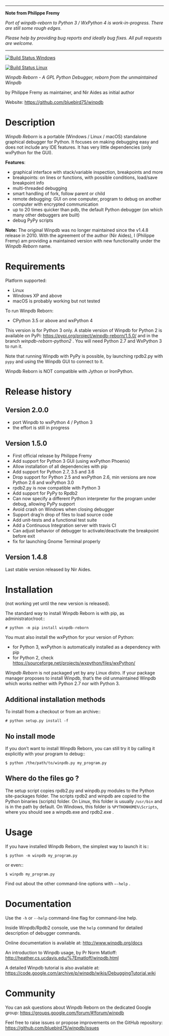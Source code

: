 --------------------

**Note from Philippe Fremy**

*Port of winpdb-reborn to Python 3 / WxPython 4 is work-in-progress. There are still some rough edges.*

*Please help by providing bug reports and ideally bug fixes. All pull requests are welcome.*

--------------------

[![Build Status Windows](https://ci.appveyor.com/api/projects/status/l3a98gaeamkgwrl7?svg=true&passingText=Windows%20Build%20passing&failingText=Windows%20Build%20failed)](https://ci.appveyor.com/project/bluebird75/luaunit)

[![Build Status Linux](https://travis-ci.org/bluebird75/winpdb.svg?branch=winpdb)](https://travis-ci.org/bluebird75/winpdb)

*Winpdb Reborn - A GPL Python Debugger, reborn from the unmaintained
Winpdb*

by Philippe Fremy as maintainer, and Nir Aides as initial author

Website: https://github.com/bluebird75/winpdb 

# Description

*Winpdb Reborn* is a portable (Windows / Linux / macOS) standalone graphical debugger for Python. It focuses on making debugging
easy and does not include any IDE features. It has very little dependencies (only wxPython for the GUI).

**Features**:

- graphical interface with stack/variable inspection, breakpoints and more
- breakpoints: on lines or functions, with possible conditions, load/save breakpoint info
- multi-threaded debugging
- smart handling of fork, follow parent or child
- remote debugging: GUI on one computer, program to debug on another computer with encrypted communication
- up to 20 times quicker than pdb, the default Python debugger (on which many other debuggers are built)
- debug PyPy scripts

**Note:** The original Winpdb was no longer maintained since the v1.4.8 release in
2010. With the agreement of the author (Nir Aides), I (Philippe Fremy) am providing a maintained version with new
functionality under the *Winpdb Reborn* name.

# Requirements

Platform supported:

-  Linux
-  Windows XP and above
-  macOS is probably working but not tested

To run Winpdb Reborn:

- CPython 3.5 or above and wxPython 4

This version is for Python 3 only. A stable version of Winpdb for Python 2 is available on PyPi: https://pypi.org/project/winpdb-reborn/1.5.0/ and in the branch *winpdb-reborn-python2* . You will need Python 2.7 and WxPython 3 to run it.

Note that running Winpdb with PyPy is possible, by launching rpdb2.py with ``pypy`` and using the Winpdb GUI to connect to it.

Winpdb Reborn is NOT compatible with Jython or IronPython.

# Release history

## Version 2.0.0

- port Winpdb to wxPython 4 / Python 3
- the effort is still in progress


## Version 1.5.0


-  First official release by Philippe Fremy
-  Add support for Python 3 GUI (using wxPython Phoenix)
-  Allow installation of all dependencies with pip
-  Add support for Python 2.7, 3.5 and 3.6
-  Drop support for Python 2.5 and wxPython 2.6, min versions are now Python 2.6 and wxPython 3.0
-  rpdb2.py is now compatible with Python 3
-  Add support for PyPy to Rpdb2
-  Can now specify a different Python interpreter for the program under
   debug, allowing PyPy support
-  Avoid crash on Windows when closing debugger
-  Support drag’n drop of files to load source code
-  Add unit-tests and a functional test suite
-  Add a Continuous Integration server with travis CI
-  Can adjust behavior of debugger to activate/deactivate the breakpoint before exit
-  fix for launching Gnome Terminal properly


## Version 1.4.8

Last stable version released by Nir Aides.

# Installation

(not working yet until the new version is released).

The standard way to install Winpdb Reborn is with pip, as administrator/root::

    # python -m pip install winpdb-reborn

You must also install the wxPython for your version of Python: 

-  for Python 3, wxPython is automatically installed as a dependency with pip
-  for Python 2, check https://sourceforge.net/projects/wxpython/files/wxPython/

*Winpdb Reborn* is not packaged yet by any Linux distro. If your package manager proposes
to install Winpdb, that’s the old unmaintained Winpdb which works neither with Python 2.7 nor with Python 3.

## Additional installation methods

To install from a checkout or from an archive::

    # python setup.py install -f

## No install mode

If you don’t want to install Winpdb Reborn, you can still try it by calling it explicitly with
your program to debug::

    $ python /the/path/to/winpdb.py my_program.py 

## Where do the files go ?

The setup script copies rpdb2.py and winpdb.py modules to the Python
site-packages folder. The scripts rpdb2 and winpdb are copied to the
Python binaries (scripts) folder. On Linux, this folder is usually ``/usr/bin`` 
and is in the path by default. On Windows, this folder is ``%PYTHONHOME%\Scripts``,
where you should see a winpdb.exe and rpdb2.exe .


# Usage

If you have installed Winpdb Reborn, the simplest way to launch it is::

    $ python -m winpdb my_program.py

or even::

    $ winpdb my_program.py

Find out about the other command-line options with ``–-help`` .

# Documentation

Use the ``-h`` or ``--help``  command-line flag for command-line help.

Inside Winpdb/Rpdb2 console, use the ``help`` command for detailed description of
debugger commands.

Online documentation is available at: http://www.winpdb.org/docs

An introduction to Winpdb usage, by Pr Norm Matloff: http://heather.cs.ucdavis.edu/%7Ematloff/winpdb.html

A detailed Winpdb tutorial is also available at: https://code.google.com/archive/p/winpdb/wikis/DebuggingTutorial.wiki

# Community

You can ask questions about Winpdb Reborn on the dedicated Google group:
https://groups.google.com/forum/#!forum/winpdb

Feel free to raise issues or propose improvements on the GitHub repository: https://github.com/bluebird75/winpdb/issues

